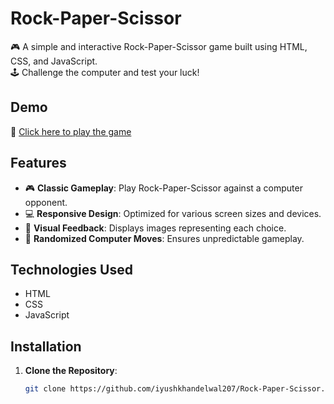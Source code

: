 # Rock-Paper-Scissor

🎮 A simple and interactive Rock-Paper-Scissor game built using HTML, CSS, and JavaScript.  
🕹️ Challenge the computer and test your luck!

## Demo

🔗 [Click here to play the game](https://iyushkhandelwal207.github.io/Rock-Paper-Scissor/)

## Features

- 🎮 **Classic Gameplay**: Play Rock-Paper-Scissor against a computer opponent.
- 💻 **Responsive Design**: Optimized for various screen sizes and devices.
- 🎨 **Visual Feedback**: Displays images representing each choice.
- 🧠 **Randomized Computer Moves**: Ensures unpredictable gameplay.

## Technologies Used

- HTML
- CSS
- JavaScript

## Installation

1. **Clone the Repository**:

   ```bash
   git clone https://github.com/iyushkhandelwal207/Rock-Paper-Scissor.git
